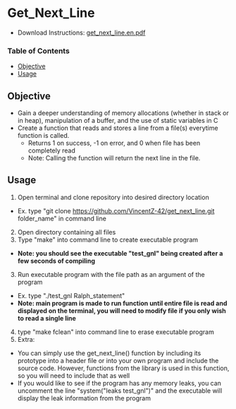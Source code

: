 # Get_Next_Line
* Download Instructions: [get_next_line.en.pdf](https://github.com/VincentZ42/get_next_line/files/4238468/get_next_line.en.pdf)

### Table of Contents
* [Objective](#objective)
* [Usage](#usage)

## Objective
* Gain a deeper understanding of memory allocations (whether in stack or in heap), manipulation of a buffer, and the use of static variables in C
* Create a function that reads and stores a line from a file(s) everytime function is called.
  * Returns 1 on success, -1 on error, and 0 when file has been completely read
  * Note: Calling the function will return the next line in the file. 

## Usage
1. Open terminal and clone repository into desired directory location
 * Ex. type "git clone https://github.com/VincentZ-42/get_next_line.git folder_name" in command line
2. Open directory containing all files
3. Type "make" into command line to create executable program
 * **Note: you should see the executable "test_gnl" being created after a few seconds of compiling**
3. Run executable program with the file path as an argument of the program
 * Ex. type "./test_gnl Ralph_statement"
 * **Note: main program is made to run function until entire file is read and displayed on the terminal, you will need to modify file if you only wish to read a single line**
 4. type "make fclean" into command line to erase executable program
 5. Extra: 
 * You can simply use the get_next_line() function by including its prototype into a header file or into your own program and include the source code. However, functions from the library is used in this function, so you will need to include that as well
 * If you would like to see if the program has any memory leaks, you can uncomment the line "system("leaks test_gnl")" and the executable will display the leak information from the program
